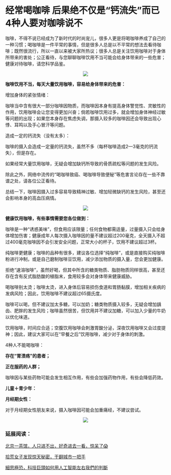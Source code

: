 <h1 >经常喝咖啡 后果绝不仅是“钙流失”而已 4种人要对咖啡说不</h1>

<p>咖啡，不得不说已经成为了新时代的时尚宠儿，很多人更是将喝咖啡养成了自己的一种习惯；喝咖啡是一件平常的事情，但是很多人总是以不平常的想法去看待咖啡；既然很流行，所以一直以来被大家所热议；很多人总是关注饮用咖啡对于身体所带来的害处；公正看待，与您聊聊咖啡饮用不当可能会给身体带来的一些危害；健康对待咖啡，请您科学品鉴。</p><p style="text-align: center;"><img class="unveil" src="http://m1.aboluowang.com/uploadfile/2019/1109/20191109120613955.jpg" /></p><div id="Pad_L1" ad300x250"></div><p><strong>咖啡饮用不当，每天大量饮用咖啡，容易给身体带来的危害：</strong></p><p>增加身体的紧张情绪：</p><p>咖啡当中含有很大一部分咖啡因物质，而咖啡因本身有提高身体警觉性、灵敏性的作用，饮用咖啡会让您变得更加兴奋；倘若咖啡饮用过多，就会增加身体神经过敏等问题的出现；如果您本身存在焦虑失调，那摄入较多的咖啡因还会导致出现心悸、耳鸣以及手心冒汗等问题。</p><p>造成一定的钙流失（没有太多）：</p><p>咖啡的摄入会造成一定量的钙流失，虽然不多（每杯咖啡造成2&mdash;3毫克的钙流失），但是存在。</p><p>如果经常大量饮用咖啡，无疑会增加缺钙所导致的骨质疏松等问题的发生风险。</p><p>除此之外，网络中流传的&ldquo;喝咖啡致癌、喝咖啡导致便秘&rdquo;等危害言论存在一些不靠谱之处，请各位公正看待。</p><p>总结一下，咖啡因摄入过多容易导致精神过敏、增加轻微缺钙的发生风险，甚至还会影响本身的高血压病情。</p><p style="text-align: center;"><img class="unveil" src="http://m1.aboluowang.com/uploadfile/2019/1109/20191109120613458.jpg" /></p><p><strong>健康饮用咖啡，有些事情需要您各位做到：</strong></p><p>咖啡是一种&ldquo;诱惑美味&rdquo;，但食用应该限量；任何食物都需适量，过量摄入只会给身体增加伤害；健康成年人每次摄入咖啡因的量不建议超过200毫克，全天摄入不超过400毫克咖啡因不会引发安全问题，正常大小的杯子，饮用不建议超过3杯。</p><p>纯咖啡更健康；咖啡的品种有很多，建议各位选择&ldquo;纯咖啡&rdquo;，或是直接购买纯咖啡粉进行冲制，或是自己磨制咖啡豆饮用，减少添加物质的摄入量，您会更加健康。</p><p>拒绝&ldquo;速溶咖啡&rdquo;，虽然好喝，但其中所含的糖类物质、脂肪物质同样很高，甚至还存在含有反式脂肪酸的植脂末，食用较多会对身体带来健康威胁。</p><p>喝咖啡别太烫；咖啡太烫，进入身体后容易损伤食道和胃肠黏膜，增加相关疾病的发病风险；因此，饮用咖啡不建议超过65摄氏度。</p><p>咖啡可以喝，但不建议加太多糖，可以加奶；糖类物质摄入较多，无疑会增加龋齿、肥胖的发生风险；咖啡虽然很苦，但饮用并不建议加糖，可以加入少量的牛奶以优化味道。</p><p>饮用咖啡，时间应合适；空腹饮用咖啡会刺激胃酸分泌，深夜饮用咖啡又会过度提神；因此，建议大家可以在&ldquo;早餐之后&rdquo;饮用咖啡，减少对于身体的刺激。</p><p>4种人不能喝咖啡：</p><p><strong>存在&ldquo;胃溃疡&rdquo;的患者；</strong></p><p><strong>正在服药的人群；</strong></p><p>咖啡因与某些药物可能会发生相互作用，有些会加强药物作用，有些会降低药效。</p><p><strong>儿童＋青少年：</strong></p><p><strong>月经期女性：</strong></p><p>对于月经期女性朋友来说，摄入咖啡因可能会加重痛经，不建议尝试。</p><p style="text-align: center;"><img class="unveil" src="http://m1.aboluowang.com/uploadfile/2019/1109/20191109120613564.jpg" /></p>

### 延展阅读：

[北京一茶馆，人只进不出，好奇进去一看，惊呆了😱](https://is.gd/c4xaTs)

[拾荒女子发现惊天秘密，干翻城市一把手](https://is.gd/sFKeoq)

[細思極恐，科技巨頭如何用人工智能左右我們的判斷](https://is.gd/B8QNY0)

